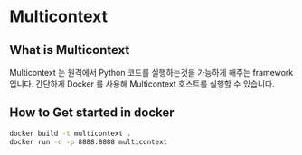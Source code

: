 # Multicontext

## What is Multicontext
Multicontext 는 원격에서 Python 코드를 실행하는것을 가능하게 해주는 framework 입니다. 간단하게 Docker 를 사용해 Multicontext 호스트를 실행할 수 있습니다.

## How to Get started in docker
~~~~bash
docker build -t multicontext .
docker run -d -p 8888:8888 multicontext
~~~~
